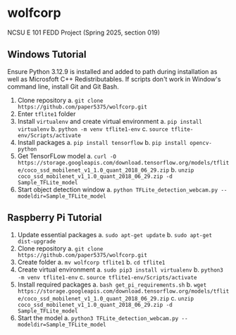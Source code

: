 # wolfcorp
NCSU E 101 FEDD Project (Spring 2025, section 019)

## Windows Tutorial

Ensure Python 3.12.9 is installed and added to path during installation as well as Microsfoft C++ Redistributables. If scripts don't work in Window's command line, install Git and Git Bash.

1. Clone repository
a. `git clone https://github.com/paper5375/wolfcorp.git`
2. Enter `tflite1` folder 
3. Install `virtualenv` and create virtual environment
a. `pip install virtualenv`
b. `python -m venv tflite1-env`
c. `source tflite-env/Scripts/activate`
4. Install packages
a. `pip install tensorflow`
b. `pip install opencv-python`
5. Get TensorFLow model
a. `curl -O https://storage.googleapis.com/download.tensorflow.org/models/tflite/coco_ssd_mobilenet_v1_1.0_quant_2018_06_29.zip`
b. `unzip coco_ssd_mobilenet_v1_1.0_quant_2018_06_29.zip -d Sample_TFLite_model`
6. Start object detection window
a. `python TFLite_detection_webcam.py --modeldir=Sample_TFLite_model`

## Raspberry Pi Tutorial

1. Update essential packages
a. `sudo apt-get update`
b. `sudo apt-get dist-upgrade`
2. Clone repository
a. `git clone https://github.com/paper5375/wolfcorp.git`
3. Create folder
a. `mv wolfcorp tflite1`
b. `cd tflite1`
4. Create virtual environment
a. `sudo pip3 install virtualenv`
b. `python3 -m venv tflite1-env`
c. `source tflite1-env/Scripts/activate`
5. Install required packages
a. `bash get_pi_requirements.sh`
b. `wget https://storage.googleapis.com/download.tensorflow.org/models/tflite/coco_ssd_mobilenet_v1_1.0_quant_2018_06_29.zip`
c. `unzip coco_ssd_mobilenet_v1_1.0_quant_2018_06_29.zip -d Sample_TFLite_model`
6. Start the model
a. `python3 TFLite_detection_webcam.py --modeldir=Sample_TFLite_model`

